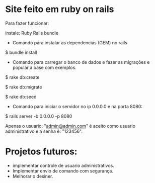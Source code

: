 # Site feito em ruby on rails

Para fazer funcionar:

instale:
Ruby
Rails
bundle

- Comando para instalar as dependencias (GEM) no rails

$ bundle install

- Comando para carregar o banco de dados e fazer as migrações e popular a base com exemplos.

$ rake db:create

$ rake db:migrate

$ rake db:seed

- Comando para iniciar o servidor no ip 0.0.0.0 e na porta 8080:

$ rails server -b 0.0.0.0 -p 8080

Apenas o usuario: "admin@admin.com" é aceito como usuario administrativo e a senha é: "123456".


# Projetos futuros:
- implementar controle de usuario administrativos.
- Implementar envio de comando com segurança.
- Melhorar o desiner.